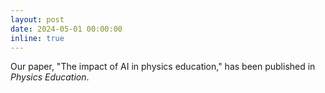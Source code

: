 ```yaml
---
layout: post
date: 2024-05-01 00:00:00
inline: true
---
```


Our paper, "The impact of AI in physics education," has been published in *Physics Education*.
